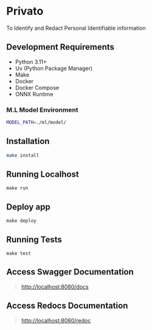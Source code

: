 # Privato

To Identify and Redact Personal Identifiable information

## Development Requirements

- Python 3.11+
- Uv (Python Package Manager)
- Make
- Docker
- Docker Compose
- ONNX Runtime

### M.L Model Environment

```sh
MODEL_PATH=./ml/model/
```



## Installation

```sh
make install
```

## Running Localhost

`make run`

## Deploy app

`make deploy`

## Running Tests

`make test`

## Access Swagger Documentation

> <http://localhost:8080/docs>

## Access Redocs Documentation

> <http://localhost:8080/redoc>

